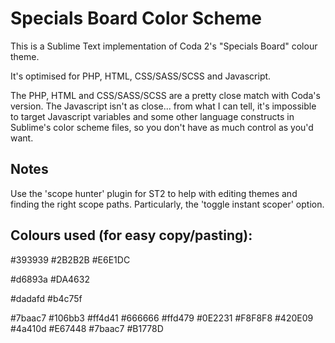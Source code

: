 # Specials Board Color Scheme


This is a Sublime Text implementation of Coda 2's "Specials Board" colour theme.

It's optimised for PHP, HTML, CSS/SASS/SCSS and Javascript.

The PHP, HTML and CSS/SASS/SCSS are a pretty close match with Coda's version. The Javascript isn't as close... from what I can tell, it's impossible to target Javascript variables and some other language constructs in Sublime's color scheme files, so you don't have as much control as you'd want.

## Notes

Use the 'scope hunter' plugin for ST2 to help with editing themes and finding the right scope paths. Particularly, the 'toggle instant scoper' option.

## Colours used (for easy copy/pasting):

<string>#393939</string><!-- grey - background colour -->
<string>#2B2B2B</string><!-- grey - line highlight-->
<string>#E6E1DC</string><!-- off white - foreground colour -->

<string>#d6893a</string><!-- orange -->
<string>#DA4632</string><!-- bright red-orange -->

<string>#dadafd</string><!-- pale purple -->
<string>#b4c75f</string><!-- mirky light green -->

<string>#7baac7</string><!-- pastel mid blue -->
<string>#106bb3</string><!-- light royal blue -->
<string>#ff4d41</string><!-- bright orangy pinky red -->
<string>#666666</string><!-- dark grey -->
<string>#ffd479</string><!-- yellow -->
<string>#0E2231</string><!-- dark blue -->
<string>#F8F8F8</string><!-- grey almost white -->
<string>#420E09</string><!-- dark purple red -->
<string>#4a410d</string><!-- dark khaki brown -->
<string>#E67448</string><!-- red -->
<string>#7baac7</string><!-- pastel mid blue -->
<string>#B1778D</string><!-- magenta -->
